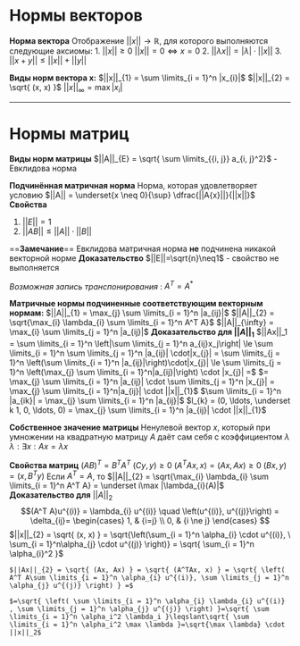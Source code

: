 # Нормы векторов

**Норма вектора**
	Отображение $||x||\to \mathbb{R}$, для которого выполняются следующие аксиомы:
	1. $||x|| \ge 0$
		 $||x|| = 0 \iff x = 0$
	2. $||\lambda x|| = |\lambda| \cdot ||x||$
	3. $||x + y|| \le ||x|| + ||y||$

**Виды норм вектора x:**
$||x||_{1} = \sum \limits_{i = 1}^n |x_{i}|$
$||x||_{2} = \sqrt{ (x, x) }$
$||x||_{\infty} = \max |x_{i}|$

---
# Нормы матриц
**Виды норм матрицы**
$||A||_{E} = \sqrt{ \sum \limits_{{i, j}} a_{i, j}^2}$ - Евклидова норма

**Подчинённая матричная норма**
	Норма, которая удовлетворяет условию $||A|| = \underset{x \neq 0}{\sup} \dfrac{||A{x}||}{||x||}$
**Свойства**
1. $||E|| = 1$
2. $||AB|| \le ||A|| \cdot ||B||$

==**Замечание**==
	Евклидова матричная норма **не** подчинена никакой векторной норме
**Доказательство**
	$||E||=\sqrt{n}\neq1$ - свойство не выполняется

*Возможная запись транспонирования* :  $A^T = A^*$

**Матричные нормы подчиненные соответствующим векторным нормам:**
	$||A||_{1} = \max_{j} \sum \limits_{i = 1}^n |a_{ij}|$
	$||A||_{2} = \sqrt{\max_{i} \lambda_{i} \sum \limits_{i = 1}^n A^T A}$
	$||A||_{\infty} = \max_{i} \sum \limits_{j = 1}^n |a_{ij}|$
**Доказательство для $||A||_1$**
	$||Ax||_1 = \sum \limits_{i = 1}^n \left|\sum \limits_{j = 1}^n a_{ij}x_j\right| \le \sum \limits_{i = 1}^n \sum \limits_{j = 1}^n |a_{ij}| \cdot|x_{j}| = \sum \limits_{j = 1}^n \left(\sum \limits_{i = 1}^n |a_{ij}|\right)\cdot|x_{j}| \le \sum \limits_{j = 1}^n \left(\max_{j} \sum \limits_{i = 1}^n|a_{ij}|\right) \cdot |x_{j}| =$
	$= \max_{j} \sum \limits_{i = 1}^n |a_{ij}| \cdot \sum \limits_{j = 1}^n |x_{j}| = \max_{j} \sum \limits_{i = 1}^n|a_{ij}| \cdot ||x||_{1}$
	$\sum \limits_{i = 1}^n |a_{ik}| = \max_{j} \sum \limits_{i = 1}^n |a_{ij}|$
	$l_{k} = (0, \ldots, \underset k 1, 0, \ldots, 0) = \max_{j} \sum \limits_{i = 1}^n |a_{ij}| \cdot ||x||_{1}$

**Собственное значение матрицы**
	Ненулевой вектор $x$, который при умножении на квадратную матрицу $A$ даёт сам себя с коэффициентом $\lambda$
	$\lambda : \exists x: Ax=\lambda x$

**Свойства матриц**
	$(AB)^T = B^TA^T$
	$(Cy, y) \ge 0$
	$(A^T A x, x) = (Ax, Ax) \ge 0$
	$(Bx, y) = (x, B^T y)$
	Если $A^T = A$, то $||A||_{2} = \sqrt{\max_{i} \lambda_{i} \sum \limits_{i = 1}^n A^T A} = \underset i\max |\lambda_{i}(A)|$
**Доказательство для** $||A||_2$
	$$(A^T A)u^{(i)} = \lambda_{i} u^{(i)} \quad \left(u^{(i)}, u^{(j)}\right) =
	 \delta_{ij}= \begin{cases}
	1, & {i=j} \\
	0, & {i \ne j}
	\end{cases}
    $$
	$||x||_{2} = \sqrt{ (x, x) } = \sqrt{\left(\sum_{i = 1}^n \alpha_{i} \cdot u^{(i)}, \  \sum_{i = 1}^n\alpha_{j} \cdot u^{(j)} \right)} = \sqrt{ \sum_{i = 1}^n \alpha_{i}^2 }$

	$||Ax||_{2} = \sqrt{ (Ax, Ax) } = \sqrt{ (A^TAx, x) } = \sqrt{ \left( A^T A\sum \limits_{i = 1}^n \alpha_{i} u^{(i)}, \sum \limits_{j = 1}^n \alpha_{j} u^{(j)} \right) } =$

	$=\sqrt{ \left( \sum \limits_{i = 1}^n \alpha_{i} \lambda_{i} u^{(i)}  , \sum \limits_{j = 1}^n \alpha_{j} u^{(j)} \right) }=\sqrt{ \sum \limits_{i = 1}^n \alpha_i^2 \lambda_i }\leqslant\sqrt{ \sum \limits_{i = 1}^n \alpha_i^2 \max \lambda }=\sqrt{\max \lambda} \cdot ||x||_2$

